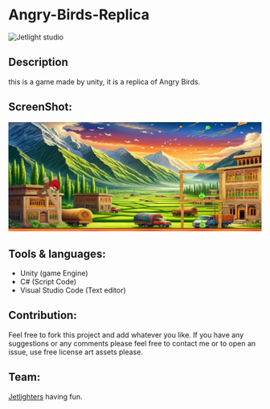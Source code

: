 # Angry-Birds-Replica
![Jetlight studio](https://img.shields.io/badge/Made%20by-Jetlight%20studio-blue.svg?color=082544)

## Description
this is a game made by unity, it is a replica of Angry Birds.

## ScreenShot:
<img src="ScreenShot/Capture.PNG" />

## Tools & languages:
* Unity (game Engine)
* C# (Script Code)
* Visual Studio Code (Text editor)

## Contribution:
Feel free to fork this project and add whatever you like. If you have any suggestions or any comments please feel free to contact me or to open an issue, use free license art assets please.

## Team:
[Jetlighters](https://github.com/JetLightStudio) having fun.
